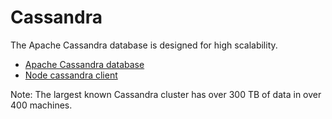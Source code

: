 # Cassandra

The Apache Cassandra database is designed for high scalability.

- [Apache Cassandra database](http://cassandra.apache.org/)
- [Node cassandra client](https://github.com/racker/node-cassandra-client)

Note: The largest known Cassandra cluster has over 300 TB of data in over 400 machines.
